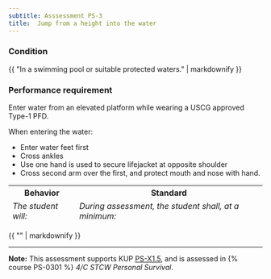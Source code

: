 ```yaml
---
subtitle: Asssessment PS-3
title:  Jump from a height into the water
---
```




### Condition

{{ "In a swimming pool or suitable protected waters." | markdownify }}

### Performance requirement 

<table width='100%' class='Guidelines'>
 <thead>
 <tr>
     <th class='thirty'>Behavior</th>
     <th class='seventy'>Standard</th>
 </tr>
 <tr>
     <td><em>The student will:</em></td>
     <td><em>During assessment, the student shall, at a minimum:</em></td>
 </tr>
 </thead>
 <tbody>


<!--rowstart-->

Enter water from an elevated platform while wearing a USCG approved Type-1 PFD.

<!--cellbreak-->

When entering the water:

*  Enter water feet first
*  Cross ankles
*  Use one hand is used to secure lifejacket at opposite shoulder
*  Cross second arm over the first, and protect mouth and nose with hand. 

<!--rowend-->


 </tbody>
 </table>

{{ "" | markdownify }}


*****

**Note:** This assessment supports KUP [PS-X1.5]({{site.baseurl}}/tables/611.html#PS-X1.5), and is assessed in  {% course  PS-0301 %}  *4/C STCW Personal Survival*. 

